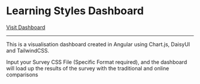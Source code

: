 # Learning Styles Dashboard

[Visit Dashboard](learning-styles.eyad.dev)

---

This is a visualisation dashboard created in Angular using Chart.js, DaisyUI and TailwindCSS.

Input your Survey CSS File (Specific Format required), and the dashboard will load up the results of the survey with the traditional and online comparisons

